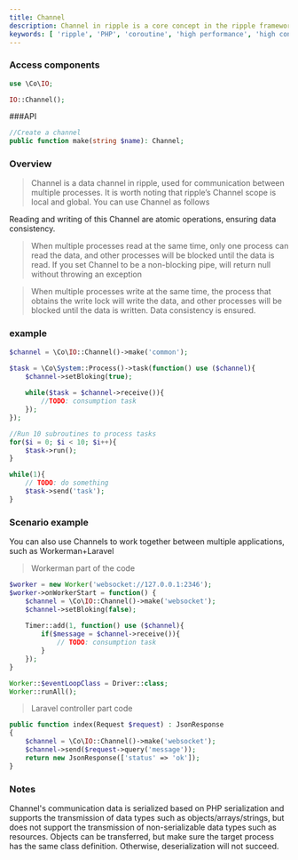```yaml
---
title: Channel
description: Channel in ripple is a core concept in the ripple framework and is used for communication between multiple processes. The Channel object represents a data channel for communication between multiple processes.
keywords: [ 'ripple', 'PHP', 'coroutine', 'high performance', 'high concurrency', 'channel', 'Channel' ]
---
```


### Access components

```php
use \Co\IO;

IO::Channel();
```

###API

```php
//Create a channel
public function make(string $name): Channel;
```

### Overview

> Channel is a data channel in ripple, used for communication between multiple processes. It is worth noting that
> ripple’s Channel scope is local and global.
> You can use Channel as follows


Reading and writing of this Channel are atomic operations, ensuring data consistency.

> When multiple processes read at the same time, only one process can read the data, and other processes will be blocked
> until the data is read. If you set Channel to be a non-blocking pipe,
> will return null without throwing an exception

> When multiple processes write at the same time, the process that obtains the write lock will write the data, and other
> processes will be blocked until the data is written. Data consistency is ensured.

### example

```php
$channel = \Co\IO::Channel()->make('common');

$task = \Co\System::Process()->task(function() use ($channel){
    $channel->setBloking(true);
    
    while($task = $channel->receive()){
        //TODO: consumption task
    });
});

//Run 10 subroutines to process tasks
for($i = 0; $i < 10; $i++){
    $task->run();
}

while(1){
    // TODO: do something
    $task->send('task');
}
```

### Scenario example

You can also use Channels to work together between multiple applications, such as Workerman+Laravel

> Workerman part of the code

```php
$worker = new Worker('websocket://127.0.0.1:2346');
$worker->onWorkerStart = function() {
    $channel = \Co\IO::Channel()->make('websocket');
    $channel->setBloking(false);
    
    Timer::add(1, function() use ($channel){
        if($message = $channel->receive()){
            // TODO: consumption task
        }
    });
}

Worker::$eventLoopClass = Driver::class;
Worker::runAll();
```

> Laravel controller part code

```php
public function index(Request $request) : JsonResponse
{
    $channel = \Co\IO::Channel()->make('websocket');
    $channel->send($request->query('message'));
    return new JsonResponse(['status' => 'ok']);
}
```

### Notes

Channel's communication data is serialized based on PHP serialization and supports the transmission of data types such
as objects/arrays/strings, but does not support the transmission of non-serializable data types such as resources.
Objects can be transferred, but make sure the target process has the same class definition. Otherwise, deserialization
will not succeed.
